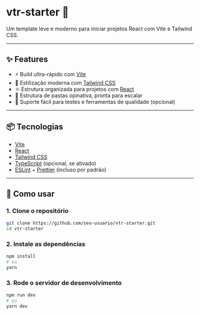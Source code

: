 # vtr-starter 🚀

Um template leve e moderno para iniciar projetos React com Vite e Tailwind CSS.

---

## ✨ Features

- ⚡️ Build ultra-rápido com [Vite](https://vitejs.dev/)
- 🎨 Estilização moderna com [Tailwind CSS](https://tailwindcss.com/)
- ⚛️ Estrutura organizada para projetos com [React](https://reactjs.org/)
- 📁 Estrutura de pastas opinativa, pronta para escalar
- 🧪 Suporte fácil para testes e ferramentas de qualidade (opcional)

---

## 📦 Tecnologias

- [Vite](https://vitejs.dev/)
- [React](https://reactjs.org/)
- [Tailwind CSS](https://tailwindcss.com/)
- [TypeScript](https://www.typescriptlang.org/) (opcional, se ativado)
- [ESLint](https://eslint.org/) + [Prettier](https://prettier.io/) (incluso por padrão)

---

## 🚀 Como usar

### 1. Clone o repositório
```bash
git clone https://github.com/seu-usuario/vtr-starter.git
cd vtr-starter
```

### 2. Instale as dependências
```bash
npm install
# ou
yarn
```

### 3. Rode o servidor de desenvolvimento
```bash
npm run dev
# ou
yarn dev
```


